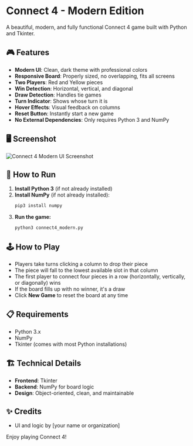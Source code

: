 # Connect 4 - Modern Edition

A beautiful, modern, and fully functional Connect 4 game built with Python and Tkinter.

## 🎮 Features
- **Modern UI**: Clean, dark theme with professional colors
- **Responsive Board**: Properly sized, no overlapping, fits all screens
- **Two Players**: Red and Yellow pieces
- **Win Detection**: Horizontal, vertical, and diagonal
- **Draw Detection**: Handles tie games
- **Turn Indicator**: Shows whose turn it is
- **Hover Effects**: Visual feedback on columns
- **Reset Button**: Instantly start a new game
- **No External Dependencies**: Only requires Python 3 and NumPy

## 🖥️ Screenshot

![Connect 4 Modern UI Screenshot](screenshot.png) <!-- Add a screenshot if you wish -->

## 🚀 How to Run

1. **Install Python 3** (if not already installed)
2. **Install NumPy** (if not already installed):
   ```bash
   pip3 install numpy
   ```
3. **Run the game:**
   ```bash
   python3 connect4_modern.py
   ```

## 🕹️ How to Play
- Players take turns clicking a column to drop their piece
- The piece will fall to the lowest available slot in that column
- The first player to connect four pieces in a row (horizontally, vertically, or diagonally) wins
- If the board fills up with no winner, it's a draw
- Click **New Game** to reset the board at any time

## 📋 Requirements
- Python 3.x
- NumPy
- Tkinter (comes with most Python installations)

## 🏗️ Technical Details
- **Frontend**: Tkinter
- **Backend**: NumPy for board logic
- **Design**: Object-oriented, clean, and maintainable

## ✨ Credits
- UI and logic by [your name or organization]

Enjoy playing Connect 4! 